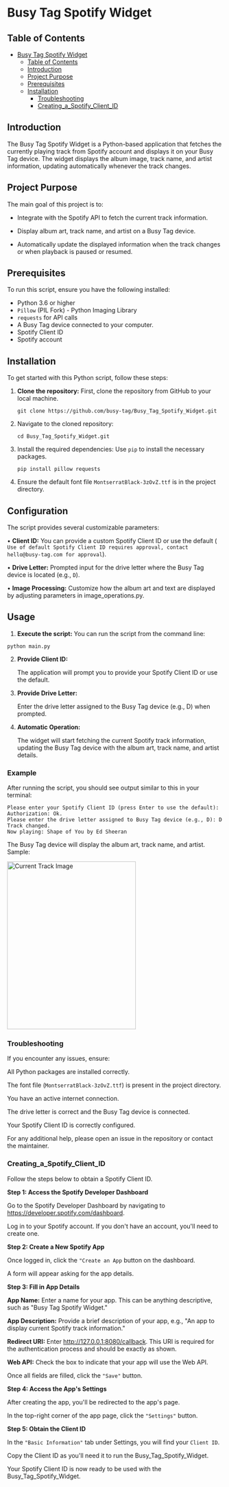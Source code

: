 # Busy Tag Spotify Widget
## Table of Contents

- [Busy Tag Spotify Widget](#busy-tag-spotify-widget)
	- [Table of Contents](#table-of-contents)
	- [Introduction](#introduction)
	- [Project Purpose](#project-purpose)
	- [Prerequisites](#prerequisites)
	- [Installation](#installation)
		- [Troubleshooting](#troubleshooting)
		- [Creating\_a\_Spotify\_Client\_ID](#creating_a_spotify_client_id)

## Introduction

The Busy Tag Spotify Widget is a Python-based application that fetches the currently playing track from Spotify account and displays it on your Busy Tag device. The widget displays the album image, track name, and artist information, updating automatically whenever the track changes.

## Project Purpose

The main goal of this project is to:
	
- Integrate with the Spotify API to fetch the current track information.

- Display album art, track name, and artist on a Busy Tag device.

- Automatically update the displayed information when the track changes or when playback is paused or resumed.

## Prerequisites

To run this script, ensure you have the following installed:

- Python 3.6 or higher
- `Pillow` (PIL Fork) - Python Imaging Library
- `requests` for API calls
- A Busy Tag device connected to your computer.
- Spotify Client ID
- Spotify account

## Installation
 
  To get started with this Python script, follow these steps:

1. **Clone the repository:**
   First, clone the repository from GitHub to your local machine.
   ```
   git clone https://github.com/busy-tag/Busy_Tag_Spotify_Widget.git
2. Navigate to the cloned repository:

	```
	cd Busy_Tag_Spotify_Widget.git
	```
3. Install the required dependencies:
	Use `pip` to install the necessary packages.
	
	```
	pip install pillow requests
	```

4. Ensure the default font file `MontserratBlack-3zOvZ.ttf` is in the project directory.

## Configuration

The script provides several customizable parameters:

• **Client ID:** You can provide a custom Spotify Client ID or use the default ( `Use of default Spotify Client ID requires approval, contact hello@busy-tag.com for approval`).

• **Drive Letter:** Prompted input for the drive letter where the Busy Tag device is located (e.g., `D`).

• **Image Processing:** Customize how the album art and text are displayed by adjusting parameters in image_operations.py.


## Usage
1. **Execute the script:**
You can run the script from the command line:
```
python main.py
```
2. **Provide Client ID:**
   
    The application will prompt you to provide your Spotify Client ID or use the default.
         
3. **Provide Drive Letter:**

	Enter the drive letter assigned to the Busy Tag device (e.g., D) when prompted.
	
4. **Automatic Operation:**
	
	The widget will start fetching the current Spotify track information, updating the Busy Tag device with the album art, track name, and artist details.
	
### Example

After running the script, you should see output similar to this in your terminal:
```
Please enter your Spotify Client ID (press Enter to use the default): 
Authorization: Ok.
Please enter the drive letter assigned to Busy Tag device (e.g., D): D
Track changed.
Now playing: Shape of You by Ed Sheeran
```

The Busy Tag device will display the album art, track name, and artist.
Sample:

<img src="/current_track_image_sample.png" alt="Current Track Image" width="300" height="390"/>

### Troubleshooting

If you encounter any issues, ensure:

All Python packages are installed correctly.

The font file (`MontserratBlack-3zOvZ.ttf`) is present in the project directory.

You have an active internet connection.

The drive letter is correct and the Busy Tag device is connected.

Your Spotify Client ID is correctly configured.

For any additional help, please open an issue in the repository or contact the maintainer.

### Creating_a_Spotify_Client_ID

Follow the steps below to obtain a Spotify Client ID.

**Step 1: Access the Spotify Developer Dashboard**

Go to the Spotify Developer Dashboard by navigating to https://developer.spotify.com/dashboard.

Log in to your Spotify account. If you don't have an account, you'll need to create one.

**Step 2: Create a New Spotify App**

Once logged in, click the `"Create an App` button on the dashboard.

A form will appear asking for the app details.

**Step 3: Fill in App Details**

**App Name:** Enter a name for your app. This can be anything descriptive, such as "Busy Tag Spotify Widget."

**App Description:** Provide a brief description of your app, e.g., "An app to display current Spotify track information."

**Redirect URI:** Enter http://127.0.0.1:8080/callback. This URI is required for the authentication process and should be exactly as shown.

**Web API:** Check the box to indicate that your app will use the Web API.

Once all fields are filled, click the `"Save"` button.

**Step 4: Access the App's Settings**

After creating the app, you'll be redirected to the app's page.

In the top-right corner of the app page, click the `"Settings"` button.

**Step 5: Obtain the Client ID**

In the `"Basic Information"` tab under Settings, you will find your `Client ID`.

Copy the Client ID as you'll need it to run the Busy_Tag_Spotify_Widget.

Your Spotify Client ID is now ready to be used with the Busy_Tag_Spotify_Widget. 
